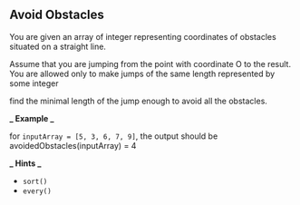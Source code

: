 ## Avoid Obstacles

You are given an array of integer representing coordinates of obstacles situated on a straight line.

Assume that you are jumping from the point with coordinate O to the result. You are allowed only to make jumps of the same length represented by some integer

find the minimal length of the jump enough to avoid all the obstacles.

**_ Example _**

for `inputArray = [5, 3, 6, 7, 9]`, the output should be avoidedObstacles(inputArray) = 4

**_ Hints _**

- `sort()`
- `every()`
